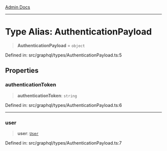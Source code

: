 [Admin Docs](/)

***

# Type Alias: AuthenticationPayload

> **AuthenticationPayload** = `object`

Defined in: src/graphql/types/AuthenticationPayload.ts:5

## Properties

### authenticationToken

> **authenticationToken**: `string`

Defined in: src/graphql/types/AuthenticationPayload.ts:6

***

### user

> **user**: [`User`](../../User/User/type-aliases/User.md)

Defined in: src/graphql/types/AuthenticationPayload.ts:7
